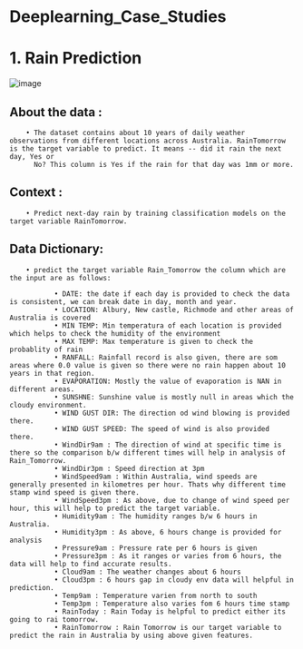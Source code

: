# Deeplearning_Case_Studies

# 1. Rain Prediction
![image](https://github.com/nayana142/Deep_Learning_ANN_Models/assets/120770261/b1cd33f0-7dda-40a2-86d4-74a5f01933fc)

## About the data :
        • The dataset contains about 10 years of daily weather observations from different locations across Australia. RainTomorrow is the target variable to predict. It means -- did it rain the next day, Yes or 
          No? This column is Yes if the rain for that day was 1mm or more.
## Context :
        • Predict next-day rain by training classification models on the target variable RainTomorrow.

## Data Dictionary:
        • predict the target variable Rain_Tomorrow the column which are the input are as follows:

               • DATE: the date if each day is provided to check the data is consistent, we can break date in day, month and year.
               • LOCATION: Albury, New castle, Richmode and other areas of Australia is covered
               • MIN TEMP: Min temperatura of each location is provided which helps to check the humidity of the environment
               • MAX TEMP: Max temperature is given to check the probablity of rain
               • RANFALL: Rainfall record is also given, there are som areas where 0.0 value is given so there were no rain happen about 10 years in that region.
               • EVAPORATION: Mostly the value of evaporation is NAN in different areas.
               • SUNSHNE: Sunshine value is mostly null in areas which the cloudy environment.
               • WIND GUST DIR: The direction od wind blowing is provided there.
               • WIND GUST SPEED: The speed of wind is also provided there.
               • WindDir9am : The direction of wind at specific time is there so the comparison b/w different times will help in analysis of Rain_Tomorrow.
               • WindDir3pm : Speed direction at 3pm
               • WindSpeed9am : Within Australia, wind speeds are generally presented in kilometres per hour. Thats why different time stamp wind speed is given there.
               • WindSpeed3pm : As above, due to change of wind speed per hour, this will help to predict the target variable.
               • Humidity9am : The humidity ranges b/w 6 hours in Australia.
               • Humidity3pm : As above, 6 hours change is provided for analysis
               • Pressure9am : Pressure rate per 6 hours is given
               • Pressure3pm : As it ranges or varies from 6 hours, the data will help to find accurate results.
               • Cloud9am : The weather changes about 6 hours
               • Cloud3pm : 6 hours gap in cloudy env data will helpful in prediction.
               • Temp9am : Temperature varien from north to south
               • Temp3pm : Temperature also varies fom 6 hours time stamp
               • RainToday : Rain Today is helpful to predict either its going to rai tomorrow.
               • RainTomorrow : Rain Tomorrow is our target variable to predict the rain in Australia by using above given features.
        
